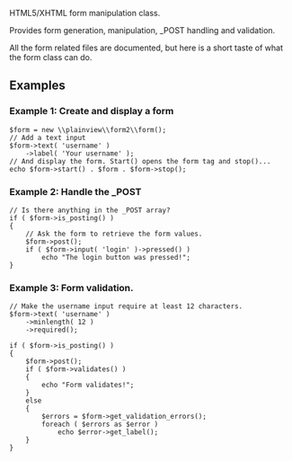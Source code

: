 HTML5/XHTML form manipulation class.

Provides form generation, manipulation, _POST handling and validation.

All the form related files are documented, but here is a short taste of what the form class can do.

## Examples

### Example 1: Create and display a form

	$form = new \\plainview\\form2\\form();
	// Add a text input
	$form->text( 'username' )
		->label( 'Your username' );
	// And display the form. Start() opens the form tag and stop()...
	echo $form->start() . $form . $form->stop();

### Example 2: Handle the _POST

	// Is there anything in the _POST array?
	if ( $form->is_posting() )
	{
		// Ask the form to retrieve the form values.
		$form->post();
		if ( $form->input( 'login' )->pressed() )
			echo "The login button was pressed!";
	}

### Example 3: Form validation.

	// Make the username input require at least 12 characters.
	$form->text( 'username' )
		->minlength( 12 )
		->required();

	if ( $form->is_posting() )
	{
		$form->post();
		if ( $form->validates() )
		{
			echo "Form validates!";
		}
		else
		{
			$errors = $form->get_validation_errors();
			foreach ( $errors as $error )
				echo $error->get_label();
		}
	}

